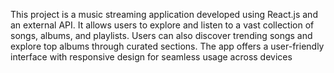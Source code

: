
This project is a music streaming application developed using React.js and an external API. It allows users to explore and listen to a vast collection of songs, albums, and playlists. Users can also discover trending songs and explore top albums through curated sections. The app offers a user-friendly interface with responsive design for seamless usage across devices
